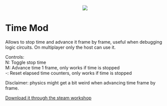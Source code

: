 <h1 align="center">
    <img src="https://github.com/ALVAROPING1/Trailmaker-mods/blob/master/timeMod/preview.png" />
</h1>

# Time Mod  

Allows to stop time and advance it frame by frame, useful when debugging logic circuits. On multiplayer only the host can use it.  

Controls:  
N: Toggle stop time  
M: Advance time 1 frame, only works if time is stopped  
-: Reset elapsed time counters, only works if time is stopped  

Disclaimer: physics might get a bit weird when advancing time frame by frame.  

[Download it through the steam workshop](https://steamcommunity.com/sharedfiles/filedetails/?id=2433591154)
